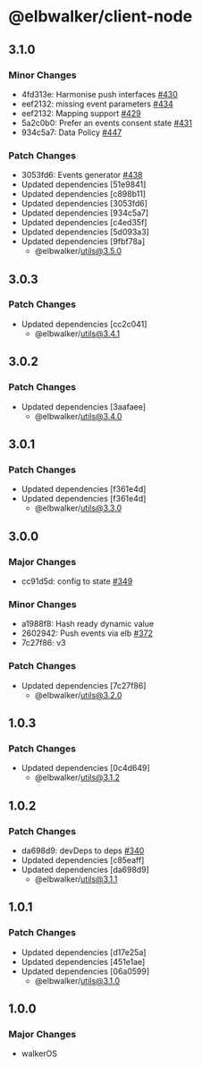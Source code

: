 # @elbwalker/client-node

## 3.1.0

### Minor Changes

- 4fd313e: Harmonise push interfaces
  [#430](https://github.com/elbwalker/walkerOS/issues/430)
- eef2132: missing event parameters
  [#434](https://github.com/elbwalker/walkerOS/issues/434)
- eef2132: Mapping support
  [#429](https://github.com/elbwalker/walkerOS/issues/429)
- 5a2c0b0: Prefer an events consent state
  [#431](https://github.com/elbwalker/walkerOS/issues/431)
- 934c5a7: Data Policy [#447](https://github.com/elbwalker/walkerOS/issues/447)

### Patch Changes

- 3053fd6: Events generator
  [#438](https://github.com/elbwalker/walkerOS/issues/438)
- Updated dependencies [51e9841]
- Updated dependencies [c898b11]
- Updated dependencies [3053fd6]
- Updated dependencies [934c5a7]
- Updated dependencies [c4ed35f]
- Updated dependencies [5d093a3]
- Updated dependencies [9fbf78a]
  - @elbwalker/utils@3.5.0

## 3.0.3

### Patch Changes

- Updated dependencies [cc2c041]
  - @elbwalker/utils@3.4.1

## 3.0.2

### Patch Changes

- Updated dependencies [3aafaee]
  - @elbwalker/utils@3.4.0

## 3.0.1

### Patch Changes

- Updated dependencies [f361e4d]
- Updated dependencies [f361e4d]
  - @elbwalker/utils@3.3.0

## 3.0.0

### Major Changes

- cc91d5d: config to state
  [#349](https://github.com/elbwalker/walkerOS/issues/349)

### Minor Changes

- a1988f8: Hash ready dynamic value
- 2602942: Push events via elb
  [#372](https://github.com/elbwalker/walkerOS/issues/372)
- 7c27f86: v3

### Patch Changes

- Updated dependencies [7c27f86]
  - @elbwalker/utils@3.2.0

## 1.0.3

### Patch Changes

- Updated dependencies [0c4d649]
  - @elbwalker/utils@3.1.2

## 1.0.2

### Patch Changes

- da698d9: devDeps to deps
  [#340](https://github.com/elbwalker/walkerOS/issues/340)
- Updated dependencies [c85eaff]
- Updated dependencies [da698d9]
  - @elbwalker/utils@3.1.1

## 1.0.1

### Patch Changes

- Updated dependencies [d17e25a]
- Updated dependencies [451e1ae]
- Updated dependencies [06a0599]
  - @elbwalker/utils@3.1.0

## 1.0.0

### Major Changes

- walkerOS
